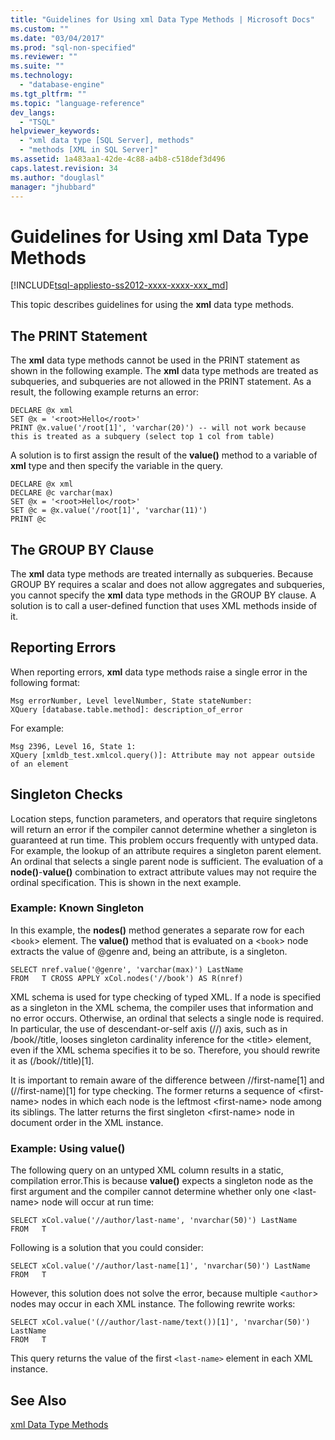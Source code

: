 ```yaml
---
title: "Guidelines for Using xml Data Type Methods | Microsoft Docs"
ms.custom: ""
ms.date: "03/04/2017"
ms.prod: "sql-non-specified"
ms.reviewer: ""
ms.suite: ""
ms.technology: 
  - "database-engine"
ms.tgt_pltfrm: ""
ms.topic: "language-reference"
dev_langs: 
  - "TSQL"
helpviewer_keywords: 
  - "xml data type [SQL Server], methods"
  - "methods [XML in SQL Server]"
ms.assetid: 1a483aa1-42de-4c88-a4b8-c518def3d496
caps.latest.revision: 34
ms.author: "douglasl"
manager: "jhubbard"
---
```

# Guidelines for Using xml Data Type Methods
[!INCLUDE[tsql-appliesto-ss2012-xxxx-xxxx-xxx_md](../../a9retired/includes/tsql-appliesto-ss2012-xxxx-xxxx-xxx-md.md)]

  This topic describes guidelines for using the **xml** data type methods.  
  
## The PRINT Statement  
 The **xml** data type methods cannot be used in the PRINT statement as shown in the following example. The **xml** data type methods are treated as subqueries, and subqueries are not allowed in the PRINT statement. As a result, the following example returns an error:  
  
```  
DECLARE @x xml  
SET @x = '<root>Hello</root>'  
PRINT @x.value('/root[1]', 'varchar(20)') -- will not work because this is treated as a subquery (select top 1 col from table)   
```  
  
 A solution is to first assign the result of the **value()** method to a variable of **xml** type and then specify the variable in the query.  
  
```  
DECLARE @x xml  
DECLARE @c varchar(max)  
SET @x = '<root>Hello</root>'  
SET @c = @x.value('/root[1]', 'varchar(11)')  
PRINT @c                                                        
```  
  
## The GROUP BY Clause  
 The **xml** data type methods are treated internally as subqueries. Because GROUP BY requires a scalar and does not allow aggregates and subqueries, you cannot specify the **xml** data type methods in the GROUP BY clause. A solution is to call a user-defined function that uses XML methods inside of it.  
  
## Reporting Errors  
 When reporting errors, **xml** data type methods raise a single error in the following format:  
  
```  
Msg errorNumber, Level levelNumber, State stateNumber:  
XQuery [database.table.method]: description_of_error  
```  
  
 For example:  
  
```  
Msg 2396, Level 16, State 1:  
XQuery [xmldb_test.xmlcol.query()]: Attribute may not appear outside of an element  
```  
  
## Singleton Checks  
 Location steps, function parameters, and operators that require singletons will return an error if the compiler cannot determine whether a singleton is guaranteed at run time. This problem occurs frequently with untyped data. For example, the lookup of an attribute requires a singleton parent element. An ordinal that selects a single parent node is sufficient. The evaluation of a **node()**-**value()** combination to extract attribute values may not require the ordinal specification. This is shown in the next example.  
  
### Example: Known Singleton  
 In this example, the **nodes()** method generates a separate row for each <`book`> element. The **value()** method that is evaluated on a <`book`> node extracts the value of @genre and, being an attribute, is a singleton.  
  
```  
SELECT nref.value('@genre', 'varchar(max)') LastName  
FROM   T CROSS APPLY xCol.nodes('//book') AS R(nref)  
```  
  
 XML schema is used for type checking of typed XML. If a node is specified as a singleton in the XML schema, the compiler uses that information and no error occurs. Otherwise, an ordinal that selects a single node is required. In particular, the use of descendant-or-self axis (//) axis, such as in /book//title, looses singleton cardinality inference for the \<title> element, even if the XML schema specifies it to be so. Therefore, you should rewrite it as (/book//title)[1].  
  
 It is important to remain aware of the difference between //first-name[1] and (//first-name)[1] for type checking. The former returns a sequence of \<first-name> nodes in which each node is the leftmost \<first-name> node among its siblings. The latter returns the first singleton \<first-name> node in document order in the XML instance.  
  
### Example: Using value()  
 The following query on an untyped XML column results in a static, compilation error.This is because **value()** expects a singleton node as the first argument and the compiler cannot determine whether only one \<last-name> node will occur at run time:  
  
```  
SELECT xCol.value('//author/last-name', 'nvarchar(50)') LastName  
FROM   T  
```  
  
 Following is a solution that you could consider:  
  
```  
SELECT xCol.value('//author/last-name[1]', 'nvarchar(50)') LastName  
FROM   T  
```  
  
 However, this solution does not solve the error, because multiple <`author`> nodes may occur in each XML instance. The following rewrite works:  
  
```  
SELECT xCol.value('(//author/last-name/text())[1]', 'nvarchar(50)') LastName  
FROM   T  
```  
  
 This query returns the value of the first `<last-name>` element in each XML instance.  
  
## See Also  
 [xml Data Type Methods](../../t-sql/xml/xml-data-type-methods.md)  
  
  